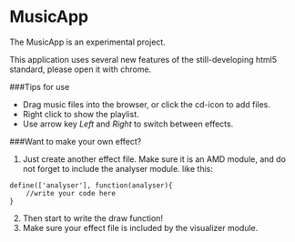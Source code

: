 MusicApp
========

The MusicApp is an experimental project.

This application uses several new features of the still-developing html5 standard,
please open it with chrome.

###Tips for use
- Drag music files into the browser, or click the cd-icon to add files.
- Right click to show the playlist.
- Use arrow key *Left* and *Right* to switch between effects.

###Want to make your own effect?
1. Just create another effect file. Make sure it is an AMD module, and do not forget to include the analyser module. like this:
   
```
define(['analyser'], function(analyser){
    //write your code here
}
```
    
2. Then start to write the draw function!
3. Make sure your effect file is included by the visualizer module.
